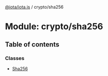 [@iota/iota.js](../README.md) / crypto/sha256

# Module: crypto/sha256

## Table of contents

### Classes

- [Sha256](../classes/crypto/sha256.sha256.md)
